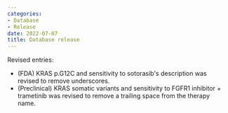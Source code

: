 ```yaml
---
categories: 
- Database
- Release
date: 2022-07-07
title: Database release
---
```

Revised entries:
- (FDA) KRAS p.G12C and sensitivity to sotorasib's description was revised to remove underscores.
- (Preclinical) KRAS somatic variants and sensitivity to FGFR1 inhibitor + trametinib was revised to remove a trailing space from the therapy name.